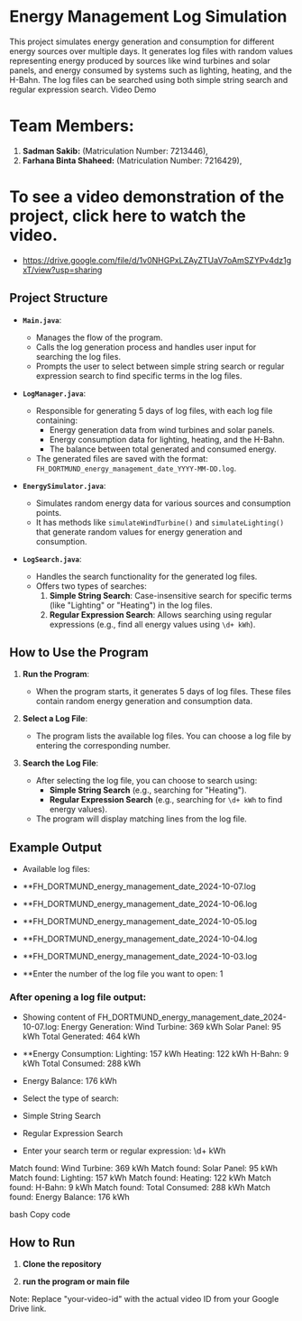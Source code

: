 # Energy Management Log Simulation

This project simulates energy generation and consumption for different energy sources over multiple days. It generates log files with random values representing energy produced by sources like wind turbines and solar panels, and energy consumed by systems such as lighting, heating, and the H-Bahn. The log files can be searched using both simple string search and regular expression search.
Video Demo
# Team Members:
1. **Sadman Sakib:** (Matriculation Number: 7213446),
2. **Farhana Binta Shaheed:** (Matriculation Number: 7216429),
# To see a video demonstration of the project, click here to watch the video.
 - https://drive.google.com/file/d/1v0NHGPxLZAyZTUaV7oAmSZYPv4dz1gxT/view?usp=sharing

## Project Structure

- **`Main.java`**: 
  - Manages the flow of the program.
  - Calls the log generation process and handles user input for searching the log files.
  - Prompts the user to select between simple string search or regular expression search to find specific terms in the log files.

- **`LogManager.java`**:
  - Responsible for generating 5 days of log files, with each log file containing:
    - Energy generation data from wind turbines and solar panels.
    - Energy consumption data for lighting, heating, and the H-Bahn.
    - The balance between total generated and consumed energy.
  - The generated files are saved with the format: `FH_DORTMUND_energy_management_date_YYYY-MM-DD.log`.

- **`EnergySimulator.java`**:
  - Simulates random energy data for various sources and consumption points.
  - It has methods like `simulateWindTurbine()` and `simulateLighting()` that generate random values for energy generation and consumption.

- **`LogSearch.java`**:
  - Handles the search functionality for the generated log files.
  - Offers two types of searches:
    1. **Simple String Search**: Case-insensitive search for specific terms (like "Lighting" or "Heating") in the log files.
    2. **Regular Expression Search**: Allows searching using regular expressions (e.g., find all energy values using `\d+ kWh`).

## How to Use the Program

1. **Run the Program**:
   - When the program starts, it generates 5 days of log files. These files contain random energy generation and consumption data.
   
2. **Select a Log File**:
   - The program lists the available log files. You can choose a log file by entering the corresponding number.

3. **Search the Log File**:
   - After selecting the log file, you can choose to search using:
     - **Simple String Search** (e.g., searching for "Heating").
     - **Regular Expression Search** (e.g., searching for `\d+ kWh` to find energy values).
   - The program will display matching lines from the log file.

## Example Output

- Available log files:

- **FH_DORTMUND_energy_management_date_2024-10-07.log
- **FH_DORTMUND_energy_management_date_2024-10-06.log
- **FH_DORTMUND_energy_management_date_2024-10-05.log
- **FH_DORTMUND_energy_management_date_2024-10-04.log
- **FH_DORTMUND_energy_management_date_2024-10-03.log
- **Enter the number of the log file you want to open: 1
### After opening a log file output:
- Showing content of FH_DORTMUND_energy_management_date_2024-10-07.log: Energy Generation: Wind Turbine:  369 kWh Solar Panel: 95 kWh Total Generated: 464 kWh

- **Energy Consumption: Lighting: 157 kWh Heating: 122 kWh H-Bahn: 9 kWh Total Consumed: 288 kWh

- Energy Balance: 176 kWh

- Select the type of search:

- Simple String Search
- Regular Expression Search
- Enter your search term or regular expression: \d+ kWh

Match found: Wind Turbine: 369 kWh Match found: Solar Panel: 95 kWh Match found: Lighting: 157 kWh Match found: Heating: 122 kWh Match found: H-Bahn: 9 kWh Match found: Total Consumed: 288 kWh Match found: Energy Balance: 176 kWh

bash
Copy code

## How to Run

1. **Clone the repository**
  
2. **run the program or main file**



Note: Replace "your-video-id" with the actual video ID from your Google Drive link.

